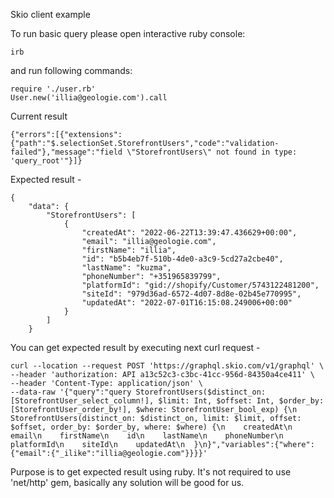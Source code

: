 Skio client example

To run basic query please open interactive ruby console:

``irb``

and run following commands:

```
require './user.rb'
User.new('illia@geologie.com').call
```

Current result

```
{"errors":[{"extensions":{"path":"$.selectionSet.StorefrontUsers","code":"validation-failed"},"message":"field \"StorefrontUsers\" not found in type: 'query_root'"}]}
```

Expected result - 

```
{
    "data": {
        "StorefrontUsers": [
            {
                "createdAt": "2022-06-22T13:39:47.436629+00:00",
                "email": "illia@geologie.com",
                "firstName": "illia",
                "id": "b5b4eb7f-510b-4de0-a3c9-5cd27a2cbe40",
                "lastName": "kuzma",
                "phoneNumber": "+351965839799",
                "platformId": "gid://shopify/Customer/5743122481200",
                "siteId": "979d36ad-6572-4d07-8d8e-02b45e770995",
                "updatedAt": "2022-07-01T16:15:08.249006+00:00"
            }
        ]
    }
```

You can get expected result by executing next curl request - 

```
curl --location --request POST 'https://graphql.skio.com/v1/graphql' \
--header 'authorization: API a13c52c3-c3bc-41cc-956d-84350a4ce411' \
--header 'Content-Type: application/json' \
--data-raw '{"query":"query StorefrontUsers($distinct_on: [StorefrontUser_select_column!], $limit: Int, $offset: Int, $order_by: [StorefrontUser_order_by!], $where: StorefrontUser_bool_exp) {\n  StorefrontUsers(distinct_on: $distinct_on, limit: $limit, offset: $offset, order_by: $order_by, where: $where) {\n    createdAt\n    email\n    firstName\n    id\n    lastName\n    phoneNumber\n    platformId\n    siteId\n    updatedAt\n  }\n}","variables":{"where":{"email":{"_ilike":"illia@geologie.com"}}}}'
```

Purpose is to get expected result using ruby. It's not required to use
'net/http' gem, basically any solution will be good for us.
